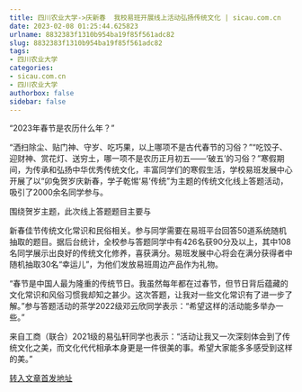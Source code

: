 ```yaml
---
title: 四川农业大学->庆新春  我校易班开展线上活动弘扬传统文化 | sicau.com.cn
date: 2023-02-08 01:25:44.625823
urlname: 8832383f1310b954ba19f85f561adc82
slug: 8832383f1310b954ba19f85f561adc82
tags: 
- 四川农业大学
categories:
- sicau.com.cn
- 四川农业大学
authorbox: false
sidebar: false
---
```

“2023年春节是农历什么年？”

“洒扫除尘、贴门神、守岁、吃巧果，以上哪项不是古代春节的习俗？”“吃饺子、迎财神、赏花灯、送穷土，哪一项不是农历正月初五——‘破五’的习俗？”寒假期间，为传承和弘扬中华优秀传统文化，丰富同学们的寒假生活，学校易班发展中心开展了以“卯兔贺岁庆新春，学子乾惕‘易’传统”为主题的传统文化线上答题活动，吸引了2000余名同学参与。

围绕贺岁主题，此次线上答题题目主要与
<!--more-->
新春佳节传统文化常识和民俗相关。参与同学需要在易班平台回答50道系统随机抽取的题目。据后台统计，全校参与答题同学中有426名获90分及以上，其中108名同学展示出良好的传统文化修养，喜获满分。易班发展中心将会在满分获得者中随机抽取30名“幸运儿”，为他们发放易班周边产品作为礼物。

“春节是中国人最为隆重的传统节日。我虽然每年都在过春节，但节日背后蕴藏的文化常识和风俗习惯我却知之甚少。这次答题，让我对一些文化常识有了进一步了解。”参与答题活动的茶学2022级邓云欣同学表示：“希望这样的活动能多举办一些。”

来自工商（联合）2021级的易弘轩同学也表示：“活动让我又一次深刻体会到了传统文化之美，而文化代代相承本身更是一件很美的事。希望大家能多多感受到这样的美。”



[转入文章首发地址](https://news.sicau.edu.cn/info/1078/70955.htm)
